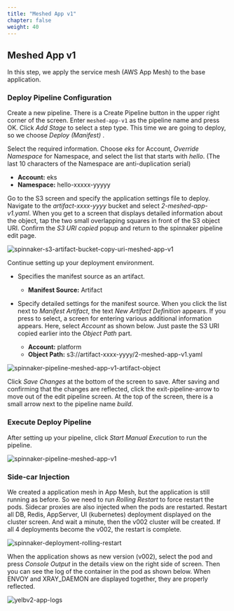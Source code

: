 ```yaml
---
title: "Meshed App v1"
chapter: false
weight: 40
---
```


## Meshed App v1
In this step, we apply the service mesh (AWS App Mesh) to the base application.

### Deploy Pipeline Configuration
Create a new pipeline. There is a Create Pipeline button in the upper right corner of the screen. Enter `meshed-app-v1` as the pipeline name and press OK. Click *Add Stage* to select a step type. This time we are going to deploy, so we choose *Deploy (Manifest)* .

Select the required information. Choose *eks* for Account, *Override Namespace* for Namespace, and select the list that starts with *hello*. (The last 10 characters of the Namespace are anti-duplication serial)

 - **Account:** eks
 - **Namespace:** hello-xxxxx-yyyyy

Go to the S3 screen and specify the application settings file to deploy. Navigate to the *artifact-xxxx-yyyy* bucket and select *2-meshed-app-v1.yaml*. When you get to a screen that displays detailed information about the object, tap the two small overlapping squares in front of the S3 object URI. Confirm the *S3 URI copied* popup and return to the spinnaker pipeline edit page.

![spinnaker-s3-artifact-bucket-copy-uri-meshed-app-v1](/images/spinnaker/s3-artifact-bucket-copy-uri-meshed-app-v1.png)

Continue setting up your deployment environment.

 + Specifies the manifest source as an artifact.
   - **Manifest Source:** Artifact

 + Specify detailed settings for the manifest source. When you click the list next to *Manifest Artifact*, the text *New Artifact Definition* appears. If you press to select, a screen for entering various additional information appears. Here, select *Account* as shown below. Just paste the S3 URI copied earlier into the *Object Path* part.
   - **Account:** platform
   - **Object Path:** s3://artifact-xxxx-yyyy/2-meshed-app-v1.yaml

![spinnaker-pipeline-meshed-app-v1-artifact-object](/images/spinnaker/pipeline-meshed-app-v1-artifact-object.png)

Click *Save Changes* at the bottom of the screen to save. After saving and confirming that the changes are reflected, click the exit-pipeline-arrow to move out of the edit pipeline screen. At the top of the screen, there is a small arrow next to the pipeline name *build*.

### Execute Deploy Pipeline
After setting up your pipeline, click *Start Manual Execution* to run the pipeline.

![spinnaker-pipeline-meshed-app-v1](/images/spinnaker/pipeline-meshed-app-v1.png)

### Side-car Injection
We created a application mesh in App Mesh, but the application is still running as before. So we need to run *Rolling Restart* to force restart the pods. Sidecar proxies are also injected when the pods are restarted. Restart all DB, Redis, AppServer, UI (kubernetes) deployment displayed on the cluster screen. And wait a minute, then the v002 cluster will be created. If all 4 deployments become the v002, the restart is complete.

![spinnaker-deployment-rolling-restart](/images/spinnaker/deployment-rolling-restart.png)

When the application shows as new version (v002), select the pod and press *Console Output* in the details view on the right side of screen. Then you can see the log of the container in the pod as shown below. When ENVOY and XRAY_DAEMON are displayed together, they are properly reflected.

![yelbv2-app-logs](/images/spinnaker/yelbv2-app-logs.png)
